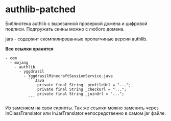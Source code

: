 # authlib-patched
Библиотека authlib с вырезанной проверкой домена и цифровой подписи.
Подгружать скины можно с любого домена.


jars - содержит скомпилированные пропатчиные версии authlib.

__Все ссылки хранятся__ 
```
- com
  - mojang
    - authlib
      - yggdrasil
        - YggdrasilMinecraftSessionService.java
          ```Java
              private final String _profileUrl = "...";
              private final String _checkUrl = "...";
              private final String _joinUrl = "...";
          ```
```
Из заменяем на свои скрипты.
Так же ссылки можно заменить через InClassTranslator или InJarTranslator непосредственно в самом jar файле.
